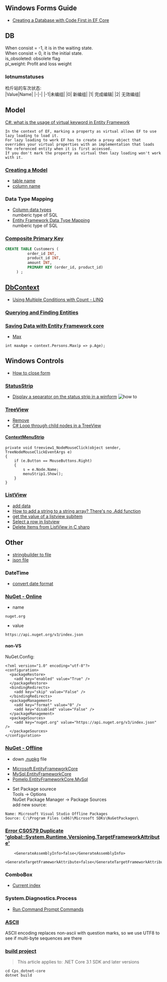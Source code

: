 Windows Forms Guide
----

- [Creating a Database with Code First in EF Core](https://dev.mysql.com/doc/connector-net/en/connector-net-entityframework-core-example.html)


## DB
When consist = -1, it is in the waiting state.    
When consist = 0, it is the initial state.    
is_obsoleted: obsolete flag    
pl_weight: Profit and loss weight

### lotnumstatuses
检斤站的车次状态:    
|Value|Name|
|-|-|
|-1|未编组|
|0| 新编组|
|1| 完成编辑|
|2| 无效编组|

## Model
[C#: what is the usage of virtual keyword in Entity Framework](https://social.msdn.microsoft.com/Forums/en-US/444cb716-59be-4b48-b4ef-e6a48fd252c6/c-what-is-the-usage-of-virtual-keyword-in-entity-framework?forum=adodotnetentityframework)
```
In the context of EF, marking a property as virtual allows EF to use lazy loading to load it.    
For lazy loading to work EF has to create a proxy object that overrides your virtual properties with an implementation that loads the referenced entity when it is first accessed.    
If you don't mark the property as virtual then lazy loading won't work with it.
```

### [Creating a Model](https://learn.microsoft.com/en-us/ef/core/modeling/)
- [table name](https://www.entityframeworktutorial.net/code-first/table-dataannotations-attribute-in-code-first.aspx)
- [column name](https://www.entityframeworktutorial.net/code-first/column-dataannotations-attribute-in-code-first.aspx)

### Data Type Mapping
- [Column data types](https://learn.microsoft.com/en-us/ef/core/modeling/entity-properties?tabs=data-annotations%2Cwithout-nrt#column-data-types)    
  numberic type of SQL
- [Entity Framework Data Type Mapping](https://www.devart.com/dotconnect/mysql/docs/datatypemapping.html)    
  numberic type of SQL

### [Composite Primary Key](https://hevodata.com/learn/mysql-composite-primary-key/)
```sql
CREATE TABLE Customers (
          order_id INT,
          product_id INT,
          amount INT,
          PRIMARY KEY (order_id, product_id)
     ) ;
```

## [DbContext](https://learn.microsoft.com/en-us/ef/core/dbcontext-configuration/)
- [Using Multiple Conditions with Count - LINQ](https://stackoverflow.com/a/26491275)
### [Querying and Finding Entities](https://learn.microsoft.com/en-us/ef/core/querying/)

### [Saving Data with Entity Framework core](https://learn.microsoft.com/en-us/ef/core/saving/)

- [Max](https://stackoverflow.com/a/7542129)
```
int maxAge = context.Persons.Max(p => p.Age);
```


## Windows Controls
- [How to close form](https://stackoverflow.com/questions/14381705/how-to-close-form)

### [StatusStrip](https://learn.microsoft.com/en-us/dotnet/api/system.windows.forms.statusstrip)
- [Display a separator on the status strip in a winform](http://tech.cybernet.lu/?p=547)
![how to](http://tech.cybernet.lu/wp-content/uploads/2013/04/BlogStatusStrip.png)

### [TreeView](https://learn.microsoft.com/en-us/dotnet/api/system.windows.forms.treeview)
- [Remove](https://learn.microsoft.com/en-us/dotnet/api/system.windows.forms.treenodecollection.remove)
- [C# Loop through child nodes in a TreeView](https://www.experts-exchange.com/questions/28944585/C-Loop-through-child-nodes-in-a-TreeView.html)

#### [ContextMenuStrip](https://stackoverflow.com/questions/14208944/c-sharp-right-click-on-treeview-nodes)
```
private void treeview1_NodeMouseClick(object sender, TreeNodeMouseClickEventArgs e)
{
    if (e.Button == MouseButtons.Right)
    {
        s = e.Node.Name;
        menuStrip1.Show();
    }
}
```

### [ListView](https://learn.microsoft.com/en-us/dotnet/api/system.windows.forms.listview)
- [add data](https://stackoverflow.com/a/43841999)
- [How to add a string to a string array? There's no .Add function](https://stackoverflow.com/a/1440274)
- [get the value of a listview subitem](https://stackoverflow.com/a/15542188)
- [Select a row in listview](https://stackoverflow.com/a/12596740)
- [Delete Items from ListView in C sharp](https://stackoverflow.com/a/15572264)


## Other
- [stringbuilder to file](https://grabthiscode.com/csharp/c-stringbuilder-to-file)
- [json file](https://www.thecodebuzz.com/serialization-and-deserialization-using-system-text-json/)

### DateTime
- [convert date format](https://forum.uipath.com/t/converting-string-to-date-in-desired-format/320104/3)

### [NuGet - Online](https://learn.microsoft.com/en-us/nuget/consume-packages/configuring-nuget-behavior#example-nugetdefaultsconfig-and-application)
- name
```
nuget.org
```
- value
```
https://api.nuget.org/v3/index.json
```
#### non-VS
NuGet.Config:
```
<?xml version="1.0" encoding="utf-8"?>
<configuration>
  <packageRestore>
    <add key="enabled" value="True" />
  </packageRestore>
  <bindingRedirects>
    <add key="skip" value="False" />
  </bindingRedirects>
  <packageManagement>
    <add key="format" value="0" />
    <add key="disabled" value="False" />
  </packageManagement>
  <packageSources>
    <add key="nuget.org" value="https://api.nuget.org/v3/index.json" />
  </packageSources>
</configuration>
```

### [NuGet - Offline](https://social.technet.microsoft.com/wiki/contents/articles/25127.nuget-offline-package.aspx)
- down [.nupkg](https://www.nuget.org/) file    
* [Microsoft.EntityFrameworkCore](https://www.nuget.org/packages/Microsoft.EntityFrameworkCore)
* [MySql.EntityFrameworkCore](https://www.nuget.org/packages/MySql.EntityFrameworkCore#versions-body-tab)
* [Pomelo.EntityFrameworkCore.MySql](https://www.nuget.org/packages/Pomelo.EntityFrameworkCore.MySql)

- Set Package sourece    
Tools -> Options    
NuGet Package Manager -> Package Sources    
add new source:
```
Name: Microsoft Visual Studio Offline Packages
Source: C:\Program Files (x86)\Microsoft SDKs\NuGetPackages\
```

### [Error CS0579 Duplicate 'global::System.Runtime.Versioning.TargetFrameworkAttribute'](https://stackoverflow.com/a/63853501)
```
    <GenerateAssemblyInfo>false</GenerateAssemblyInfo>
    <GenerateTargetFrameworkAttribute>false</GenerateTargetFrameworkAttribute>
```

### ComboBox
- [Current index](https://stackoverflow.com/a/7341491s)

### System.Diagnostics.Process
- [Run Command Prompt Commands](https://stackoverflow.com/a/1469790)

### [ASCII](https://stackoverflow.com/a/14145356)
ASCII encoding replaces non-ascii with question marks, so we use UTF8 to see if multi-byte sequences are there

### [build project](https://learn.microsoft.com/en-us/dotnet/core/tools/dotnet-build)
> This article applies to: .NET Core 3.1 SDK and later versions
```
cd Cps_dotnet-core
dotnet build
```
